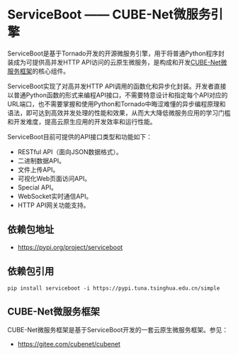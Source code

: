 # ServiceBoot —— CUBE-Net微服务引擎

ServiceBoot是基于Tornado开发的开源微服务引擎，用于将普通Python程序封装成为可提供高并发HTTP API访问的云原生微服务，是构成和开发[CUBE-Net微服务框架](https://gitee.com/cubenet/cubenet)的核心组件。

ServiceBoot实现了对高并发HTTP API调用的函数化和异步化封装。开发者直接以普通Python函数的形式来编程API接口，不需要特意设计和指定每个API对应的URL端口，也不需要掌握和使用Python和Tornado中晦涩难懂的异步编程原理和语法，即可达到高效并发处理的性能和效果，从而大大降低微服务应用的学习门槛和开发难度，提高云原生应用的开发效率和运行性能。

ServiceBoot目前可提供的API接口类型和功能如下：

- RESTful API（面向JSON数据格式）。
- 二进制数据API。
- 文件上传API。
- 可视化Web页面访问API。
- Special API。
- WebSocket实时通信API。
- HTTP API网关功能支持。

## 依赖包地址 

- https://pypi.org/project/serviceboot

## 依赖包引用

    pip install serviceboot -i https://pypi.tuna.tsinghua.edu.cn/simple

## CUBE-Net微服务框架

CUBE-Net微服务框架是基于ServiceBoot开发的一套云原生微服务框架。参见：

- https://gitee.com/cubenet/cubenet
